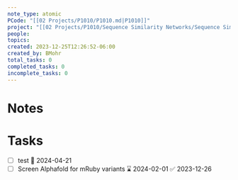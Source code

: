 ```yaml
---
note_type: atomic
PCode: "[[02 Projects/P1010/P1010.md|P1010]]"
project: "[[02 Projects/P1010/Sequence Similarity Networks/Sequence Similarity Networks.md|Sequence Similarity Networks]]"
people: 
topics: 
created: 2023-12-25T12:26:52-06:00
created_by: BMohr
total_tasks: 0
completed_tasks: 0
incomplete_tasks: 0
---
```

# Notes
# Tasks
- [ ] test 📆 2024-04-21 
- [ ] Screen Alphafold for mRuby variants ⌛ 2024-02-01 ✅ 2023-12-26

